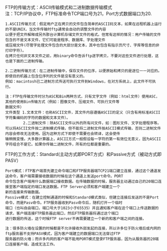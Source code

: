 FTP的传输方式：ASCII传输模式和二进制数据传输模式  
      注：TCP/IP协议中，FTP标准命令TCP端口号为21，Port方式数据端口为20.  
      
    1.ASCII传输方式：假定用户正在拷贝的文件包含简单的ASCII码文本，如果在远程机器上运行的不是UNIX，当文件传输时ftp通常会自动的调整文件的内容
    以便于把文件解释成另外那台计算机存储文件文件的格式。但常有这样的情况：用户传输的文件包含的不是文本文件，它们可能是程序、数据库、字处理文件
    或压缩文件(尽管字处理文件包含的大部分是文本，其中也包含有指示页尺寸、字库等信息的非打印字符)。
    在拷贝任何非文本文件之前，用binary命令告诉ftp逐字拷贝，不要对这些文件进行处理，这也是下面的二进制传输。
     
    2.二进制传输方式：在二进制传输中，保存文件的位序，以便原始和拷贝的是逐位一一对应的。即使目的机器上包含位序列的文件是没有意义的。
    例如：macintosh已二进制方式传送可执行文件到Windows，在对方系统上，此文件不可执行。  
     
    注：FTP在传输文件时分为ASC和Bin两种方式，只有文字文件（例如：html文件）使用ASC，其他的使用Bin传输方式（例如：图像文件、压缩文件、可执行文件等
    数据文件）
    文件类型 1.文本文件：也称ASCII文件，其文件内容遵循ASCII的定义（只含有用标准ASCII字符集编码的字符的数据和文本文件）。
            2.二进制文件：除ASCII文件以外的所有问文件，如：图形文件、文字处理程序等。
    可以将ASCII文件按二进制模式传输，但不能将二进制文件按ASCII模式传输，否则二进制文件内容会修改无法使用。因为这种方式下即使不需要也会转译，这会使传
    输稍微变慢。大多数计算器上，ASCII方式一般假设每一字符的第一有效位无意义，因为ASCII字符组合不是它。如果你传输二进制文件，所有的位都是重要的。
FTP的工作方式：Standard(主动方式即PORT方式）和Passive方式（被动方式即PASV）  
    
    Port模式：FTP客户端首先建立命令端口和FTP服务器端TCP21端口建立连接，通过这个通道发送命令，客户端需要接收数据的时候在这个通道上发送port命令。PORT
    命令包含客户端用什么数据端口接收数据。在传输数据的时候，服务器主动通过自己的20端口连接至客户端指定的端口发送数据。FTP Server必须和客户端建立一个
    新的连接来传输数据。
    Passive模式：在建立控制通道的时候和Standard模式类似，但建立连接后发送的不是Port命令，而是Pasv命令。FTP服务器收到Pasv命令后，随机打开一个临时
    端口（也叫自由端口，端口号大于1023小于65535）并且通知客户端在这个端口上传送数据的请求，客户端连接FTP服务器此端口，然后FTP服务器将通过这个端口
    进行数据的传送，这个时候FTP server不再需要建立一个新的和客户端之间的连接。
    
    注：很多防火墙在设置的时候都是不允许接收外部发起的连接，所以许多位于防火墙后或内网的ftp服务器不支持PASV模式，因为客户端建立的数据端口无法穿过FTP
    服务器的防火墙；而许多内网的客户端不能用PORT模式登录FTP服务器，因为从服务器的20端口连接客户端，造成无法工作。